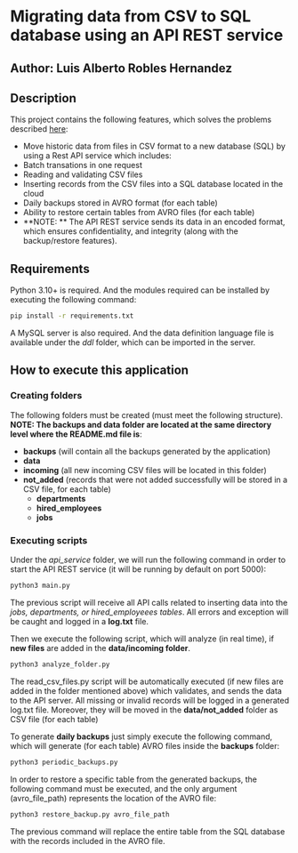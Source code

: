 # Migrating data from CSV to SQL database using an API REST service

## Author: Luis Alberto Robles Hernandez

## Description
This project contains the following features, which solves the problems described [here](https://docs.google.com/document/d/1U3_f50Y9Fcfp4V-695zl-d0IW7aazL9z74WvNCyULMU/edit "here"):

- Move historic data from files in CSV format to a new database (SQL) by using a Rest API service which includes:
 - Batch transations in one request
 - Reading and validating CSV files
 - Inserting records from the CSV files into a SQL database located in the cloud
 - Daily backups stored in AVRO format (for each table)
 - Ability to restore certain tables from AVRO files (for each table)
 - **NOTE: ** The API REST service sends its data in an encoded format, which ensures confidentiality, and integrity (along with the backup/restore features).


## Requirements
Python 3.10+ is required. And the modules required can be installed by executing the following command:
```bash
pip install -r requirements.txt
```

A MySQL server is also required. And the data definition language file is available under the *ddl* folder, which can be imported in the server.

## How to execute this application

### Creating folders
The following folders must be created (must meet the following structure). **NOTE: The backups and data folder are located at the same directory level where the README.md file is**:

- **backups** (will contain all the backups generated by the application)
- **data**
 - **incoming** (all new incoming CSV files will be located in this folder)
 - **not_added** (records that were not added successfully will be stored in a CSV file, for each table)
   - **departments**
   - **hired_employees**
   - **jobs**
   
### Executing scripts

Under the *api_service* folder, we will run the following command in order to start the API REST service (it will be running by default on port 5000):

```bash
python3 main.py
```

The previous script will receive all API calls related to inserting data into the *jobs, departments, or hired_employeees tables*. All errors and exception will be caught and logged in a **log.txt** file.

Then we execute the following script, which will analyze (in real time), if **new files** are added in the **data/incoming folder**. 

```bash
python3 analyze_folder.py
```

The read_csv_files.py script will be automatically executed (if new files are added in the folder mentioned above) which validates, and sends the data to the API server. All missing or invalid records will be logged in a generated log.txt file. Moreover, they will be moved in the **data/not_added** folder as CSV file (for each table)

To generate **daily backups** just simply execute the following command, which will generate (for each table) AVRO files inside the **backups** folder:

```bash
python3 periodic_backups.py
```

In order to restore a specific table from the generated backups, the following command must be executed, and the only argument (avro_file_path) represents the location of the AVRO file:

```bash
python3 restore_backup.py avro_file_path
```

The previous command will replace the entire table from the SQL database with the records included in the AVRO file.

